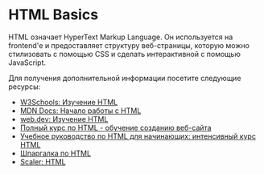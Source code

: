 # HTML Basics

HTML означает HyperText Markup Language. Он используется на frontend'е и предоставляет структуру веб-страницы, которую можно стилизовать с помощью CSS и сделать интерактивной с помощью JavaScript.

Для получения дополнительной информации посетите следующие ресурсы:

- [W3Schools: Изучение HTML](https://www.w3schools.com/html/html_intro.asp)
- [MDN Docs: Начало работы с HTML](https://developer.mozilla.org/en-US/docs/Learn/HTML/Introduction_to_HTML/Getting_started)
- [web.dev: Изучение HTML](https://web.dev/learn/html)
- [Полный курс по HTML - обучение созданию веб-сайта](https://www.youtube.com/watch?v=pQN-pnXPaVg)
- [Учебное руководство по HTML для начинающих: интенсивный курс HTML](https://www.youtube.com/watch?v=qz0aGYrrlhU)
- [Шпаргалка по HTML](https://htmlcheatsheet.com)
- [Scaler: HTML](https://www.scaler.com/topics/html)